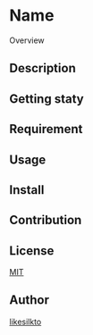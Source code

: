 Name
====

Overview

## Description

## Getting staty

## Requirement

## Usage

## Install

## Contribution

## License

[MIT](https://github.com/likesilkto/tool/blob/master/LICENSE)

## Author

[likesilkto](https://github.com/likesilkto)
